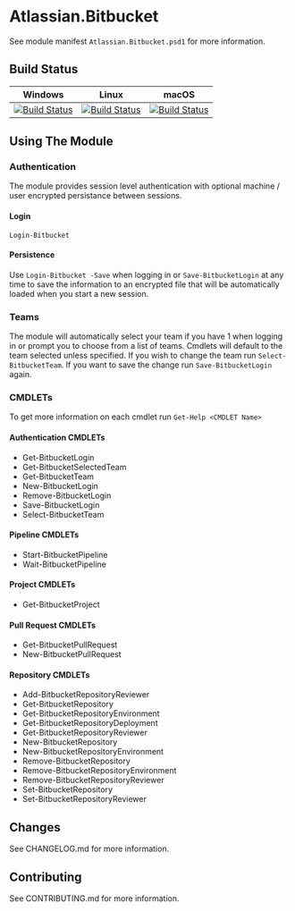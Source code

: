 # Atlassian.Bitbucket
See module manifest `Atlassian.Bitbucket.psd1` for more information.

## Build Status
|Windows|Linux|macOS|
|---|---|---|
|[![Build Status](https://beyondcomputing.visualstudio.com/PowerShell%20Modules/_apis/build/status/beyondcomputing-org.Atlassian.Bitbucket?branchName=master&jobName=Build_PS_Win2016)](https://beyondcomputing.visualstudio.com/PowerShell%20Modules/_build/latest?definitionId=6&branchName=master)|[![Build Status](https://beyondcomputing.visualstudio.com/PowerShell%20Modules/_apis/build/status/beyondcomputing-org.Atlassian.Bitbucket?branchName=master&jobName=Build_PSCore_Ubuntu1604)](https://beyondcomputing.visualstudio.com/PowerShell%20Modules/_build/latest?definitionId=6&branchName=master)|[![Build Status](https://beyondcomputing.visualstudio.com/PowerShell%20Modules/_apis/build/status/beyondcomputing-org.Atlassian.Bitbucket?branchName=master&jobName=Build_PSCore_MacOS1013)](https://beyondcomputing.visualstudio.com/PowerShell%20Modules/_build/latest?definitionId=6&branchName=master)|

## Using The Module
### Authentication
The module provides session level authentication with optional machine / user encrypted persistance between sessions.

#### Login
 `Login-Bitbucket`

#### Persistence
Use `Login-Bitbucket -Save` when logging in or `Save-BitbucketLogin` at any time to save the information to an encrypted file that will be automatically loaded when you start a new session.

### Teams
The module will automatically select your team if you have 1 when logging in or prompt you to choose from a list of teams.  Cmdlets will default to the team selected unless specified.  If you wish to change the team run `Select-BitbucketTeam`.  If you want to save the change run `Save-BitbucketLogin` again.

### CMDLETs
To get more information on each cmdlet run `Get-Help <CMDLET Name>`

#### Authentication CMDLETs
- Get-BitbucketLogin
- Get-BitbucketSelectedTeam
- Get-BitbucketTeam
- New-BitbucketLogin
- Remove-BitbucketLogin
- Save-BitbucketLogin
- Select-BitbucketTeam

#### Pipeline CMDLETs
- Start-BitbucketPipeline
- Wait-BitbucketPipeline

#### Project CMDLETs
- Get-BitbucketProject

#### Pull Request CMDLETs
- Get-BitbucketPullRequest
- New-BitbucketPullRequest

#### Repository CMDLETs
- Add-BitbucketRepositoryReviewer
- Get-BitbucketRepository
- Get-BitbucketRepositoryEnvironment
- Get-BitbucketRepositoryDeployment
- Get-BitbucketRepositoryReviewer
- New-BitbucketRepository
- New-BitbucketRepositoryEnvironment
- Remove-BitbucketRepository
- Remove-BitbucketRepositoryEnvironment
- Remove-BitbucketRepositoryReviewer
- Set-BitbucketRepository
- Set-BitbucketRepositoryReviewer

## Changes
See CHANGELOG.md for more information.

## Contributing
See CONTRIBUTING.md for more information.